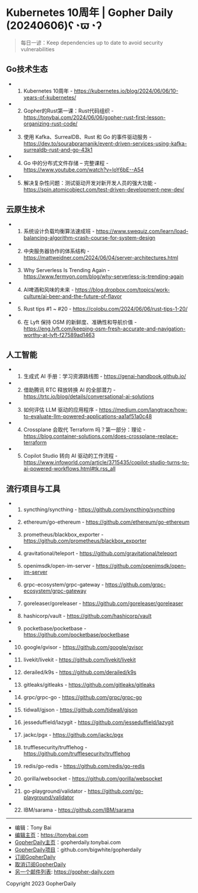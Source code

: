 # Kubernetes 10周年 | Gopher Daily (20240606)ʕ◔ϖ◔ʔ

>每日一谚：Keep dependencies up to date to avoid security vulnerabilities

## Go技术生态


- 1. Kubernetes 10周年 - https://kubernetes.io/blog/2024/06/06/10-years-of-kubernetes/

- 2. Gopher的Rust第一课：Rust代码组织 - https://tonybai.com/2024/06/06/gopher-rust-first-lesson-organizing-rust-code/

- 3. 使用 Kafka、SurrealDB、Rust 和 Go 的事件驱动服务 - https://dev.to/sourabpramanik/event-driven-services-using-kafka-surrealdb-rust-and-go-43k1

- 4. Go 中的分布式文件存储 – 完整课程 - https://www.youtube.com/watch?v=IoY6bE--A54

- 5. 解决复杂性问题：测试驱动开发对新开发人员的强大功能 - https://spin.atomicobject.com/test-driven-development-new-dev/


## 云原生技术


- 1. 系统设计负载均衡算法速成班 - https://www.swequiz.com/learn/load-balancing-algorithm-crash-course-for-system-design

- 2. 中央服务器协作的体系结构 - https://mattweidner.com/2024/06/04/server-architectures.html

- 3. Why Serverless Is Trending Again - https://www.fermyon.com/blog/why-serverless-is-trending-again

- 4. AI啤酒和风味的未来 - https://blog.dropbox.com/topics/work-culture/ai-beer-and-the-future-of-flavor

- 5. Rust tips #1 ~ #20 - https://colobu.com/2024/06/06/rust-tips-1-20/

- 6. 在 Lyft 保持 OSM 的新鲜度、准确性和导航价值 - https://eng.lyft.com/keeping-osm-fresh-accurate-and-navigation-worthy-at-lyft-f27589ad1463


## 人工智能


- 1. 生成式 AI 手册：学习资源路线图 - https://genai-handbook.github.io/

- 2. 借助腾讯 RTC 释放转换 AI 的全部潜力 - https://trtc.io/blog/details/conversational-ai-solutions

- 3. 如何评估 LLM 驱动的应用程序 - https://medium.com/langtrace/how-to-evaluate-llm-powered-applications-aa1af51a0c48

- 4. Crossplane 会取代 Terraform 吗？第一部分：理论 - https://blog.container-solutions.com/does-crossplane-replace-terraform

- 5. Copilot Studio 转向 AI 驱动的工作流程 - https://www.infoworld.com/article/3715435/copilot-studio-turns-to-ai-powered-workflows.html#tk.rss_all


## 流行项目与工具


- 1. syncthing/syncthing - https://github.com/syncthing/syncthing

- 2. ethereum/go-ethereum - https://github.com/ethereum/go-ethereum

- 3. prometheus/blackbox_exporter - https://github.com/prometheus/blackbox_exporter

- 4. gravitational/teleport - https://github.com/gravitational/teleport

- 5. openimsdk/open-im-server - https://github.com/openimsdk/open-im-server

- 6. grpc-ecosystem/grpc-gateway - https://github.com/grpc-ecosystem/grpc-gateway

- 7. goreleaser/goreleaser - https://github.com/goreleaser/goreleaser

- 8. hashicorp/vault - https://github.com/hashicorp/vault

- 9. pocketbase/pocketbase - https://github.com/pocketbase/pocketbase

- 10. google/gvisor - https://github.com/google/gvisor

- 11. livekit/livekit - https://github.com/livekit/livekit

- 12. derailed/k9s - https://github.com/derailed/k9s

- 13. gitleaks/gitleaks - https://github.com/gitleaks/gitleaks

- 14. grpc/grpc-go - https://github.com/grpc/grpc-go

- 15. tidwall/gjson - https://github.com/tidwall/gjson

- 16. jesseduffield/lazygit - https://github.com/jesseduffield/lazygit

- 17. jackc/pgx - https://github.com/jackc/pgx

- 18. trufflesecurity/trufflehog - https://github.com/trufflesecurity/trufflehog

- 19. redis/go-redis - https://github.com/redis/go-redis

- 20. gorilla/websocket - https://github.com/gorilla/websocket

- 21. go-playground/validator - https://github.com/go-playground/validator

- 22. IBM/sarama - https://github.com/IBM/sarama


----

- 编辑：Tony Bai
- [编辑主页](https://tonybai.com)：https://tonybai.com
- [GopherDaily主页](https://gopherdaily.tonybai.com)：gopherdaily.tonybai.com
- [GopherDaily项目](https://github.com/bigwhite/gopherdaily)：github.com/bigwhite/gopherdaily
- [订阅GopherDaily](https://gopherdaily.tonybai.com/subscribe)
- [取消订阅GopherDaily](https://gopherdaily.tonybai.com/unsubscribe)
- [另一个邮件列表](https://gopher-daily.com): https://gopher-daily.com

Copyright 2023 GopherDaily
